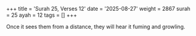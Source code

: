 +++
title = 'Surah 25, Verses 12'
date = '2025-08-27'
weight = 2867
surah = 25
ayah = 12
tags = []
+++

Once it sees them from a distance, they will hear it fuming and growling.